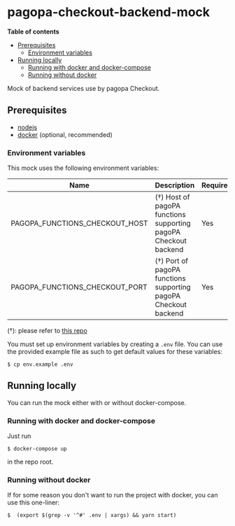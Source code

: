 # pagopa-checkout-backend-mock

**Table of contents**
 * [Prerequisites](#prerequisites)
   * [Environment variables](#environment-variables)
 * [Running locally](#running-locally)
   * [Running with docker and docker-compose](#running-with-docker-and-docker-compose)
   * [Running without docker](#running-without-docker)

Mock of backend services use by pagopa Checkout.

## Prerequisites

 * [nodejs](http://nodejs.org)
 * [docker](https://www.docker.com) (optional, recommended)

### Environment variables

This mock uses the following environment variables:

| Name                           | Description                                                     | Required |
|--------------------------------|-----------------------------------------------------------------|----------|
| PAGOPA_FUNCTIONS_CHECKOUT_HOST | (†) Host of pagoPA functions supporting pagoPA Checkout backend | Yes      |
| PAGOPA_FUNCTIONS_CHECKOUT_PORT | (†) Port of pagoPA functions supporting pagoPA Checkout backend | Yes      |

(†): please refer to [this repo](https://github.com/pagopa/pagopa-functions-checkout)

You must set up environment variables by creating a `.env` file. You can use the provided example file as such to get default values for these variables:

```shell
$ cp env.example .env
```


## Running locally

You can run the mock either with or without docker-compose.

### Running with docker and docker-compose

Just run

```shell
$ docker-compose up
```

in the repo root.

### Running without docker
If for some reason you don't want to run the project with docker, you can use this one-liner:

```shell
$  (export $(grep -v '^#' .env | xargs) && yarn start)
```
